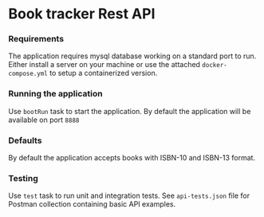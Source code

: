 # Book tracker Rest API


### Requirements
The application requires mysql database working on a standard port to run. Either install a server on your machine or use the attached `docker-compose.yml` to setup a containerized version.

### Running the application
Use `bootRun` task to start the application. By default the application will be available on port `8888`


### Defaults
By default the application accepts books with ISBN-10 and ISBN-13 format.

### Testing
Use `test` task to run unit and integration tests.
See `api-tests.json` file for Postman collection containing basic API examples.

